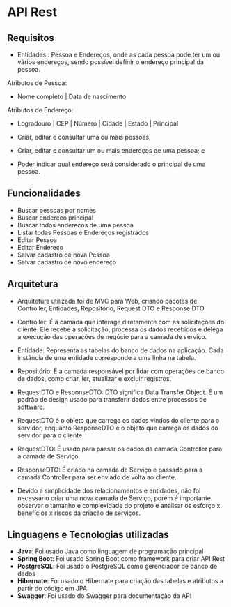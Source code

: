 # API Rest 
## Requisitos
- Entidades : Pessoa e Endereços, onde as cada pessoa pode ter um ou vários endereços, sendo possível definir o endereço principal da pessoa. 

Atributos de Pessoa:

- Nome completo |  Data de nascimento 

Atributos de  Endereço:

- Logradouro | CEP | Número | Cidade | Estado | Principal

- Criar, editar e consultar uma ou mais pessoas;

- Criar, editar e consultar um ou mais endereços de uma pessoa; e

- Poder indicar qual endereço será considerado o principal de uma pessoa.

## Funcionalidades
- Buscar pessoas por nomes 
- Buscar endereco principal
- Buscar todos enderecos de uma pessoa
- Listar todas Pessoas e Endereços registrados
- Editar Pessoa
- Editar Endereço
- Salvar cadastro de nova Pessoa
- Salvar cadastro de novo endereço

## Arquitetura
- Arquitetura utilizada foi de MVC para Web, criando pacotes de Controller, Entidades, Repositório, Request DTO e Response DTO.
- Controller: É a camada que interage diretamente com as solicitações do cliente. Ele recebe a solicitação, processa os dados recebidos e delega a execução das operações de negócio para a camada de serviço.

- Entidade: Representa as tabelas do banco de dados na aplicação. Cada instância de uma entidade corresponde a uma linha na tabela.

- Repositório: É a camada responsável por lidar com operações de banco de dados, como criar, ler, atualizar e excluir registros.

- RequestDTO e ResponseDTO: DTO significa Data Transfer Object. É um padrão de design usado para transferir dados entre processos de software. 

- RequestDTO é o objeto que carrega os dados vindos do cliente para o servidor, enquanto ResponseDTO é o objeto que carrega os dados do servidor para o cliente.
- RequestDTO: É usado para passar os dados da camada Controller para a camada de Serviço.
- ResponseDTO: É criado na camada de Serviço e passado para a camada Controller para ser enviado de volta ao cliente.
- Devido a simplicidade dos relacionamentos e entidades, não foi necessário criar uma nova camada de Serviço, porém é importante observar o tamanho e complexidade do projeto e analisar os esforço x benefícios x riscos da criação de serviços.

## Linguagens e Tecnologias utilizadas
- **Java**: Foi usado Java como linguagem de programação principal
- **Spring Boot**: Foi usado Spring Boot como framework para criar API Rest
- **PostgreSQL**: Foi usado o PostgreSQL como gerenciador de banco de dados
- **Hibernate**: Foi usado o Hibernate para criação das tabelas e atributos a partir do código em JPA
- **Swagger**: Foi usado do Swagger para documentação da API